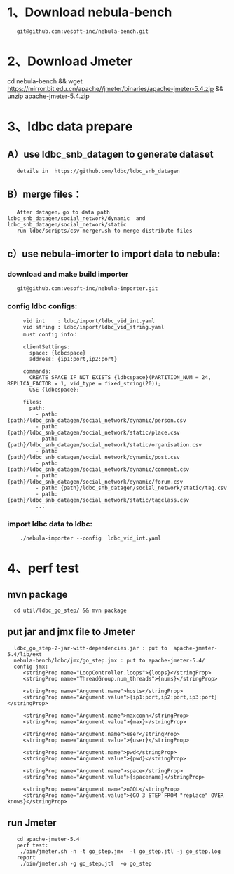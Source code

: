 # 1、Download nebula-bench 
    
       git@github.com:vesoft-inc/nebula-bench.git
 
# 2、Download Jmeter
   cd nebula-bench &&  wget https://mirror.bit.edu.cn/apache//jmeter/binaries/apache-jmeter-5.4.zip  &&  unzip apache-jmeter-5.4.zip 
  
# 3、ldbc data prepare
##  A）use ldbc_snb_datagen to generate dataset
       details in  https://github.com/ldbc/ldbc_snb_datagen
   
##  B）merge files： 
       After datagen，go to data path ldbc_snb_datagen/social_network/dynamic  and ldbc_snb_datagen/social_network/static 
       run ldbc/scripts/csv-merger.sh to merge distribute files 

##  c）use nebula-imorter to import data to nebula:
###    download and make build importer
       git@github.com:vesoft-inc/nebula-importer.git
###    config ldbc configs:     
         vid int    : ldbc/import/ldbc_vid_int.yaml
         vid string : ldbc/import/ldbc_vid_string.yaml
         must config info：
         
         clientSettings:
           space: {ldbcspace}
           address: {ip1:port,ip2:port}
          
         commands:  
           CREATE SPACE IF NOT EXISTS {ldbcspace}(PARTITION_NUM = 24, REPLICA_FACTOR = 1, vid_type = fixed_string(20));
           USE {ldbcspace};
       
         files: 
           path:
             - path: {path}/ldbc_snb_datagen/social_network/dynamic/person.csv
             - path: {path}/ldbc_snb_datagen/social_network/static/place.csv
             - path: {path}/ldbc_snb_datagen/social_network/static/organisation.csv
             - path: {path}/ldbc_snb_datagen/social_network/dynamic/post.csv
             - path: {path}/ldbc_snb_datagen/social_network/dynamic/comment.csv
             - path: {path}/ldbc_snb_datagen/social_network/dynamic/forum.csv
             - path: {path}/ldbc_snb_datagen/social_network/static/tag.csv
             - path: {path}/ldbc_snb_datagen/social_network/static/tagclass.csv
             ...
           
###     import ldbc data to ldbc:
        ./nebula-importer --config  ldbc_vid_int.yaml
 
#   4、perf test
##    mvn package
      cd util/ldbc_go_step/ && mvn package
      
      
##    put  jar and jmx file to Jmeter 
      ldbc_go_step-2-jar-with-dependencies.jar : put to  apache-jmeter-5.4/lib/ext
      nebula-bench/ldbc/jmx/go_step.jmx : put to apache-jmeter-5.4/
      config jmx: 
         <stringProp name="LoopController.loops">{loops}</stringProp> 
         <stringProp name="ThreadGroup.num_threads">{nums}</stringProp> 
        
         <stringProp name="Argument.name">hosts</stringProp>
         <stringProp name="Argument.value">{ip1:port,ip2:port,ip3:port}</stringProp>
         
         <stringProp name="Argument.name">maxconn</stringProp>
         <stringProp name="Argument.value">{max}</stringProp>
        
         <stringProp name="Argument.name">user</stringProp>
         <stringProp name="Argument.value">{user}</stringProp>
              
         <stringProp name="Argument.name">pwd</stringProp>
         <stringProp name="Argument.value">{pwd}</stringProp>
               
         <stringProp name="Argument.name">space</stringProp>
         <stringProp name="Argument.value">{spacename}</stringProp>
         
         <stringProp name="Argument.name">nGQL</stringProp>
         <stringProp name="Argument.value">{GO 3 STEP FROM "replace" OVER knows}</stringProp>
    
##     run Jmeter
       cd apache-jmeter-5.4 
       perf test:
        ./bin/jmeter.sh -n -t go_step.jmx  -l go_step.jtl -j go_step.log
       report
        ./bin/jmeter.sh -g go_step.jtl  -o go_step
       
      
       

       
   
       
